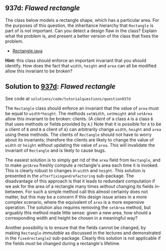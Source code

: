 ## 937d: *Flawed rectangle*

The class below models a rectangle shape, which has a particular area.
For the purposes of this question, the inheritance hierarchy that `Rectangle`
is part of is not important.  Can you detect a design flaw in the class?
Explain what the problem is, and present a better version of the class that fixes
the problem.

* [Rectangle.java](../q937dFlawedRectangle/Example/Rectangle.java)

**Hint:** this class should enforce an important invariant that you should
identify.  How does the fact that `width`, `height` and
`area` can all be modified allow this invariant to be broken?

## Solution to [937d](../questions/937d): *Flawed rectangle*

See code at `solutions/code/tutorialquestions/question937d`

The `Rectangle` class should enforce an invariant that the value of
`area` must be equal to `width*height`.  The methods `setWidth`,
`setHeight` and `setArea` allow this invariant to be broken:
clients. (A *client* of a class `A` is a class `B` that uses methods or fields provided by `A`.)  Note that it is possible for `A` to be
 a client of `B` *and* `B` a client of `A`} can arbitrarily change `width`, `height` and `area` using
these methods.  The clients of `Rectangle` should not have to worry about its invariants; therefore the
clients are likely to change the value of `width` or `height` without updating the value of `area`.  This will
invalidate the invariant of `Rectangle` and is likely to cause bugs.

The easiest solution is to simply get rid of the `area` field from `Rectangle`, and to
make `getArea` freshly compute a rectangle's area each time it is invoked.  This
is clearly robust to changes in `width` and `height`.
This solution is presented in
the `afterfixingandrefactoring` sub-package.  The disadvantage of this approach is that it leads to redundant
computation if we ask for the area of a rectangle many times *without* changing its fields in-between.  For
such a simple method call this almost certainly does not matter, but this may be a concern if this design issue
arises in a more complex scenario, where the equivalent of `area` is a more expensive operation.
The solution also requires removing the `setArea`
method, but arguably this method made little sense: given a new area, how should a corresponding width and height be
chosen in a meaningful way?

Another possibility is to ensure that the fields cannot be changed, by making `Rectangle` *immutable*
as discussed in the lectures and demonstrated in the `fixedrectangle2` sub-package.  Clearly this solution is
not applicable if the fields *must* be changed during a rectangle's lifetime.